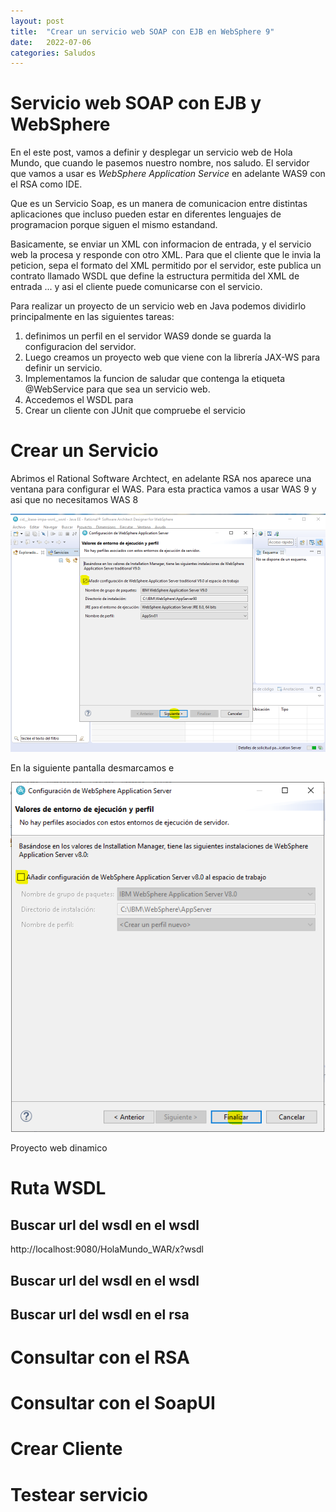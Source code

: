 ```yaml
---
layout: post
title:  "Crear un servicio web SOAP con EJB en WebSphere 9"
date:   2022-07-06
categories: Saludos
---
```

# Servicio web SOAP con EJB y WebSphere

En el este post, vamos a definir y desplegar un servicio web de Hola Mundo, que 
cuando le pasemos nuestro nombre, nos saludo.
El servidor que vamos a usar es *WebSphere Application Service* en adelante WAS9
con el RSA como IDE.

Que es un Servicio Soap, es un manera de comunicacion entre distintas aplicaciones 
que incluso pueden estar en diferentes lenguajes de programacion
porque siguen el mismo estandand.

Basicamente, se enviar un XML con informacion de entrada, y el servicio web la procesa y 
responde con otro XML. Para que el cliente que le invia la peticion, sepa el formato del XML 
permitido por el servidor, este publica un contrato llamado WSDL que define la estructura permitida 
del XML de entrada ... y asi el cliente puede comunicarse con el servicio.

Para realizar un proyecto de un servicio web en Java podemos
dividirlo principalmente en las siguientes tareas:
1. definimos un perfil en el servidor WAS9 donde se guarda la
configuracion del servidor.
2. Luego creamos un proyecto web que viene con la librería JAX-WS 
para definir un servicio.
3. Implementamos la funcion de saludar que contenga
la etiqueta @WebService para que sea un servicio web.
4. Accedemos el WSDL para
5. Crear un cliente con JUnit que compruebe el servicio



# Crear un Servicio

Abrimos el Rational Software Archtect, en adelante RSA
nos aparece una ventana para configurar el WAS. Para esta
practica vamos a usar WAS 9 y asi que no necesitamos WAS 8

![Imagen](/img/Servicio-web-hola-mundo-en-WebSphere/01-01-dar-alta-servidor-WAS9.png)

En la siguiente pantalla desmarcamos e

![Imagen](/img/Servicio-web-hola-mundo-en-WebSphere/01-02-dar-alta-servidor-WAS9.png)




Proyecto web dinamico





# Ruta WSDL

## Buscar url del wsdl en el wsdl
http://localhost:9080/HolaMundo_WAR/x?wsdl

## Buscar url del wsdl en el wsdl

## Buscar url del wsdl en el rsa



# Consultar con el  RSA


# Consultar con el SoapUI


# Crear Cliente 


# Testear servicio